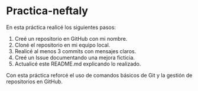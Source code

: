 # Practica-neftaly

En esta práctica realicé los siguientes pasos:
1. Creé un repositorio en GitHub con mi nombre.
2. Cloné el repositorio en mi equipo local.
3. Realicé al menos 3 commits con mensajes claros.
4. Creé un Issue documentando una mejora ficticia.
5. Actualicé este README.md explicando lo realizado.

Con esta práctica reforcé el uso de comandos básicos de Git y la gestión de repositorios en GitHub.
